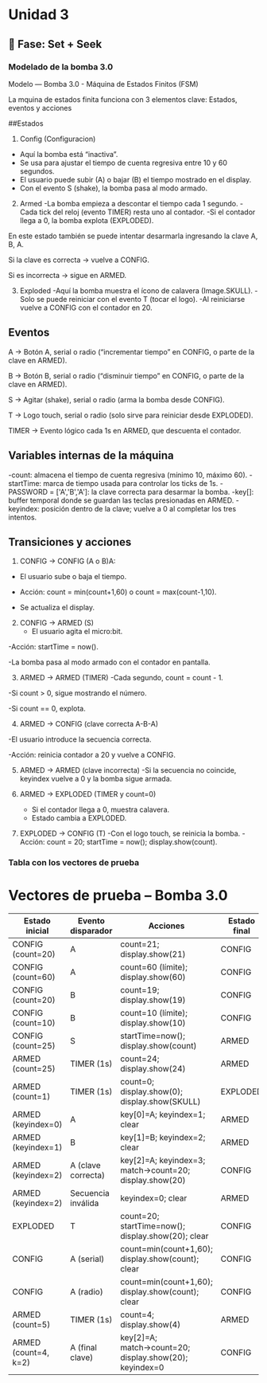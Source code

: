 # Unidad 3

## 🔎 Fase: Set + Seek

### Modelado de la bomba 3.0

Modelo — Bomba 3.0 - Máquina de Estados Finitos (FSM)

La mquina de estados finita funciona con 3 elementos clave: Estados, eventos y acciones

##Estados
1. Config (Configuracion)
  - Aquí la bomba está “inactiva”.
  - Se usa para ajustar el tiempo de cuenta regresiva entre 10 y 60 segundos.
  - El usuario puede subir (A) o bajar (B) el tiempo mostrado en el display.
  - Con el evento S (shake), la bomba pasa al modo armado.

2. Armed
  -La bomba empieza a descontar el tiempo cada 1 segundo.
  -Cada tick del reloj (evento TIMER) resta uno al contador.
  -Si el contador llega a 0, la bomba explota (EXPLODED).

En este estado también se puede intentar desarmarla ingresando la clave A, B, A.

Si la clave es correcta → vuelve a CONFIG.

Si es incorrecta → sigue en ARMED.

3. Exploded
   -Aquí la bomba muestra el ícono de calavera (Image.SKULL).
  -Solo se puede reiniciar con el evento T (tocar el logo).
  -Al reiniciarse vuelve a CONFIG con el contador en 20.

## Eventos

A → Botón A, serial o radio (“incrementar tiempo” en CONFIG, o parte de la clave en ARMED).

B → Botón B, serial o radio (“disminuir tiempo” en CONFIG, o parte de la clave en ARMED).

S → Agitar (shake), serial o radio (arma la bomba desde CONFIG).

T → Logo touch, serial o radio (solo sirve para reiniciar desde EXPLODED).

TIMER → Evento lógico cada 1s en ARMED, que descuenta el contador.

## Variables internas de la máquina

-count: almacena el tiempo de cuenta regresiva (mínimo 10, máximo 60).
-startTime: marca de tiempo usada para controlar los ticks de 1s.
-PASSWORD = ['A','B','A']: la clave correcta para desarmar la bomba.
-key[]: buffer temporal donde se guardan las teclas presionadas en ARMED.
-keyindex: posición dentro de la clave; vuelve a 0 al completar los tres intentos.

## Transiciones y acciones
1. CONFIG → CONFIG (A o B)A:

  - El usuario sube o baja el tiempo.

  - Acción: count = min(count+1,60) o count = max(count-1,10).

  - Se actualiza el display.

2. CONFIG → ARMED (S)
   - El usuario agita el micro:bit.

  -Acción: startTime = now().

  -La bomba pasa al modo armado con el contador en pantalla.

3. ARMED → ARMED (TIMER)
  -Cada segundo, count = count - 1.

  -Si count > 0, sigue mostrando el número.

  -Si count == 0, explota.

4. ARMED → CONFIG (clave correcta A-B-A)

  -El usuario introduce la secuencia correcta.

  -Acción: reinicia contador a 20 y vuelve a CONFIG.

5. ARMED → ARMED (clave incorrecta)
   -Si la secuencia no coincide, keyindex vuelve a 0 y la bomba sigue armada.

6. ARMED → EXPLODED (TIMER y count=0)
   - Si el contador llega a 0, muestra calavera.
   - Estado cambia a EXPLODED.

7. EXPLODED → CONFIG (T)
   -Con el logo touch, se reinicia la bomba.
   -Acción: count = 20; startTime = now(); display.show(count).


### Tabla con los vectores de prueba

# Vectores de prueba – Bomba 3.0

| Estado inicial        | Evento disparador | Acciones                                                   | Estado final |
|------------------------|-------------------|------------------------------------------------------------|--------------|
| CONFIG (count=20)     | A                 | count=21; display.show(21)                                | CONFIG       |
| CONFIG (count=60)     | A                 | count=60 (límite); display.show(60)                       | CONFIG       |
| CONFIG (count=20)     | B                 | count=19; display.show(19)                                | CONFIG       |
| CONFIG (count=10)     | B                 | count=10 (límite); display.show(10)                       | CONFIG       |
| CONFIG (count=25)     | S                 | startTime=now(); display.show(count)                      | ARMED        |
| ARMED (count=25)      | TIMER (1s)        | count=24; display.show(24)                                | ARMED        |
| ARMED (count=1)       | TIMER (1s)        | count=0; display.show(0); display.show(SKULL)             | EXPLODED     |
| ARMED (keyindex=0)    | A                 | key[0]=A; keyindex=1; clear                               | ARMED        |
| ARMED (keyindex=1)    | B                 | key[1]=B; keyindex=2; clear                               | ARMED        |
| ARMED (keyindex=2)    | A (clave correcta)| key[2]=A; keyindex=3; match→count=20; display.show(20)    | CONFIG       |
| ARMED (keyindex=2)    | Secuencia inválida| keyindex=0; clear                                         | ARMED        |
| EXPLODED              | T                 | count=20; startTime=now(); display.show(20); clear        | CONFIG       |
| CONFIG                | A (serial)        | count=min(count+1,60); display.show(count); clear         | CONFIG       |
| CONFIG                | A (radio)         | count=min(count+1,60); display.show(count); clear         | CONFIG       |
| ARMED (count=5)       | TIMER (1s)        | count=4; display.show(4)                                  | ARMED        |
| ARMED (count=4, k=2)  | A (final clave)   | key[2]=A; match→count=20; display.show(20); keyindex=0    | CONFIG       |




